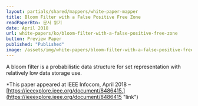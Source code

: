 ```yaml
---
layout: partials/shared/mappers/white-paper-mapper
title: Bloom Filter with a False Positive Free Zone
readPaperBtn: 문서 읽기
date: April 2018
url: white-papers/ko/bloom-filter-with-a-false-positive-free-zone
button: Preview Paper
published: "Published"
image: /assets/img/white-papers/bloom-filter-with-a-false-positive-free-zone.png
---
```


A bloom filter is a probabilistic data structure for set representation with relatively low data storage use.

\*This paper appeared at IEEE Infocom, April 2018 – [https://ieeexplore.ieee.org/document/8486415.](https://ieeexplore.ieee.org/document/8486415 "link")
